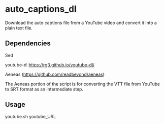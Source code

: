 # auto_captions_dl
Download the auto captions file from a YouTube video and convert it into a plain text file.

## Dependencies
Sed

youtube-dl
https://rg3.github.io/youtube-dl/

Aeneas (https://github.com/readbeyond/aeneas)

The Aeneas portion of the script is for converting the VTT file from YouTube to SRT format as an intermediate step.

## Usage

youtube.sh youtube_URL

